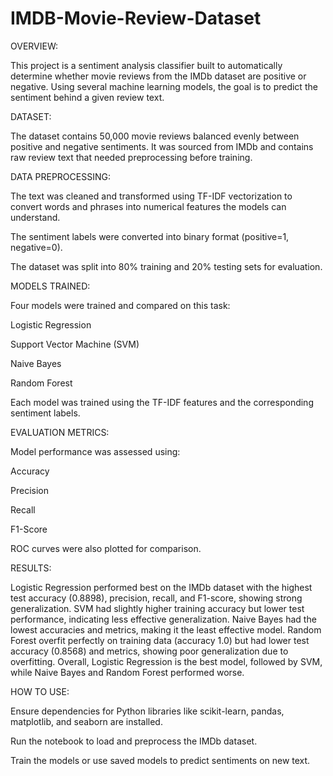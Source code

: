 # IMDB-Movie-Review-Dataset

OVERVIEW:

This project is a sentiment analysis classifier built to automatically determine whether movie reviews from the IMDb dataset are positive or negative. Using several machine learning models, the goal is to predict the sentiment behind a given review text.

DATASET:

The dataset contains 50,000 movie reviews balanced evenly between positive and negative sentiments. It was sourced from IMDb and contains raw review text that needed preprocessing before training.

DATA PREPROCESSING:

The text was cleaned and transformed using TF-IDF vectorization to convert words and phrases into numerical features the models can understand.

The sentiment labels were converted into binary format (positive=1, negative=0).

The dataset was split into 80% training and 20% testing sets for evaluation.

MODELS TRAINED:

Four models were trained and compared on this task:

Logistic Regression

Support Vector Machine (SVM)

Naive Bayes

Random Forest


Each model was trained using the TF-IDF features and the corresponding sentiment labels.

EVALUATION METRICS:

Model performance was assessed using:

Accuracy

Precision

Recall

F1-Score


ROC curves were also plotted for comparison.

RESULTS:

Logistic Regression performed best on the IMDb dataset with the highest test accuracy (0.8898), precision, recall, and F1-score, showing strong generalization. SVM had slightly higher training accuracy but lower test performance, indicating less effective generalization. Naive Bayes had the lowest accuracies and metrics, making it the least effective model. Random Forest overfit perfectly on training data (accuracy 1.0) but had lower test accuracy (0.8568) and metrics, showing poor generalization due to overfitting. Overall, Logistic Regression is the best model, followed by SVM, while Naive Bayes and Random Forest performed worse.

HOW TO USE:

Ensure dependencies for Python libraries like scikit-learn, pandas, matplotlib, and seaborn are installed.

Run the notebook to load and preprocess the IMDb dataset.

Train the models or use saved models to predict sentiments on new text.













